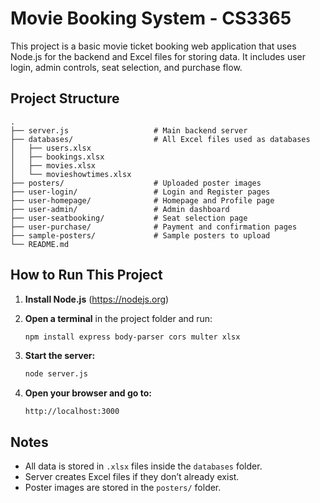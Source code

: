 # Movie Booking System - CS3365

This project is a basic movie ticket booking web application that uses Node.js for the backend and Excel files for storing data. It includes user login, admin controls, seat selection, and purchase flow.

## Project Structure

```
.
├── server.js                   # Main backend server
├── databases/                  # All Excel files used as databases
│   ├── users.xlsx
│   ├── bookings.xlsx
│   ├── movies.xlsx
│   └── movieshowtimes.xlsx
├── posters/                    # Uploaded poster images
├── user-login/                 # Login and Register pages
├── user-homepage/              # Homepage and Profile page
├── user-admin/                 # Admin dashboard
├── user-seatbooking/           # Seat selection page
├── user-purchase/              # Payment and confirmation pages
├── sample-posters/             # Sample posters to upload
└── README.md
```

## How to Run This Project

1. **Install Node.js** (https://nodejs.org)

2. **Open a terminal** in the project folder and run:

   ```bash
   npm install express body-parser cors multer xlsx
   ```

3. **Start the server:**

   ```bash
   node server.js
   ```

4. **Open your browser and go to:**

   ```
   http://localhost:3000
   ```

## Notes

- All data is stored in `.xlsx` files inside the `databases` folder.
- Server creates Excel files if they don’t already exist.
- Poster images are stored in the `posters/` folder.
